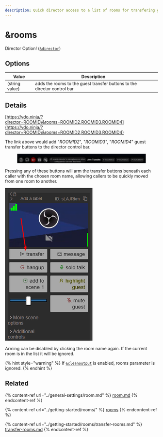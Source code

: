 ```yaml
---
description: Quick director access to a list of rooms for transfering guests
---
```


# \&rooms

Director Option! ([`&director`](../viewers-settings/director.md))

## Options

| Value          | Description                                                              |   |
| -------------- | ------------------------------------------------------------------------ | - |
| (string value) | adds the rooms to the guest transfer buttons to the director control bar |   |

## Details

[https://vdo.ninja/?director=ROOMID\&rooms=ROOMID2,ROOMID3,ROOMID4](https://vdo.ninja/?director=ROOMID\&rooms=ROOMID2,ROOMID3,ROOMID4)

The link above would add "_ROOMID2_", "_ROOMID3_", "_ROOMID4_" guest transfer buttons to the director control bar.

<figure><img src="../.gitbook/assets/image (49).png" alt=""><figcaption></figcaption></figure>

Pressing any of these buttons will arm the transfer buttons beneath each caller with the chosen room name, allowing callers to be quickly moved from one room to another.

![](<../.gitbook/assets/image (3).png>)

Arming can be disabled by clicking the room name again. If the current room is in the list it will be ignored.

{% hint style="warning" %}
If [`&cleanoutput`](../advanced-settings/design-parameters/cleanoutput.md) is enabled, rooms parameter is ignored.
{% endhint %}

## Related

{% content-ref url="../general-settings/room.md" %}
[room.md](../general-settings/room.md)
{% endcontent-ref %}

{% content-ref url="../getting-started/rooms/" %}
[rooms](../getting-started/rooms/)
{% endcontent-ref %}

{% content-ref url="../getting-started/rooms/transfer-rooms.md" %}
[transfer-rooms.md](../getting-started/rooms/transfer-rooms.md)
{% endcontent-ref %}
